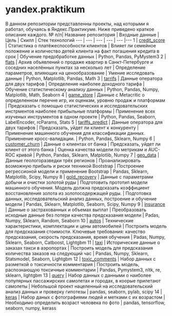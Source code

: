 # yandex.praktikum
В данном репозитории представленны проекты, над которыми я работал, обучаясь в Яндекс.Практикуме. Ниже приведено краткое описание каждого.
№ п/п| Название репозитория | Входные данные | Цель | Скилл | Стек технологий
--- | --- | --- | --- | --- |--- 
1 | [credit_score](https://github.com/ztazy/yandex.praktikum/tree/master/1.%20credit_score) | Cтатистика о платёжеспособности клиентов | Влияет ли семейное положение и количество детей клиента на факт погашения кредита в срок | Обучение предобработке данных | Python, Pandas, PyMystem3
2 | [flats](https://github.com/ztazy/yandex.praktikum/tree/master/2.%20flats) | Архив объявлений о продаже квартир в Санкт-Петербурге и соседних населённых пунктах за несколько лет | Определение параметров, влияющих на ценообразование | Умение исследовать данные | Python, Matplotlib, Pandas, Math
3 | [tarrifs](https://github.com/ztazy/yandex.praktikum/tree/master/3.%20tariffs) | Данные оператора для двух тарифов | Определение наиболее доходного тарифа | Обучение статистическому анализу данных | Python, Pandas, Numpy, Matplotlib, Math, Seaborn
4 | [game_store](https://github.com/ztazy/yandex.praktikum/tree/master/4.%20game_store) | Данные с Metacritic о определенном перечне игр, их оценкам, уровню продаж и платформам | Предсказать с помощью статистических и исследовательских инстрментов наиболее прибыльные платформы | Применение всех изученых инструментов в одном проекте | Python, Pandas, Seaborn, LabelEncoder, rcParams, Stats
5 | [tariffs_predict](https://github.com/ztazy/yandex.praktikum/tree/master/5.%20tariffs_predict) | Данные оператора для двух тарифов | Предсказать, уйдет ли клиент к конкуренту | Применение машинного обучения для классификации данных. Применение кросс-валидации. | Python, Pandas, Sklearn, Numpy
6 | [customer_churn](https://github.com/ztazy/yandex.praktikum/tree/master/6.%20customer_churn) | Данные о клиентах от банка | Предсказать, уйдет ли клиент от этого банка | Оценка качества модели по метрикам и AUC-ROC кривой | Python, Pandas, Sklearn, Matplotlib, Numpy
7 | [geo_data](https://github.com/ztazy/yandex.praktikum/tree/master/7.%20geo_data) | Данные геологоразведки трёх регионов | Проанализировать возможную прибыль и риски техникой Bootstrap | Построение регрессионой модели и применение Bootstrap | Pandas, Sklearn, Matplotlib, Scipy, Numpy
8 | [gold_recovery](https://github.com/ztazy/yandex.praktikum/tree/master/8.%20gold_recovery) | Данные с параметрами добычи и очистки золотой руды | Подготовить прототип модели машинного обучения. Модель должна предсказать коэффициент восстановления золота из золотосодержащей руды. | Подготовка данных, исследовательский анализ данных, построение и обучение модели | Pandas, Sklearn, Matplotlib, Seaborn, Scipy, Numpy
9 | [insurance](https://github.com/ztazy/yandex.praktikum/tree/master/9.%20insurance) | Данные о застрахованных и объемах выплат | Преобразовать исходные данные без потери качества предсказания модели | Padas, Numpy, Sklearn, Random, Seaborn
10 | [autos](https://github.com/ztazy/yandex.praktikum/tree/master/10.%20autos) | Технические характеристики, комплектации и цены автомобилей | Построить модель для предсказания стоимости. Ключевые требования: качество предсказания, скорость предсказания, время обучения | Padas, Numpy, Sklearn, Seaborn, Catboost, Lightgbm
11 | [taxi](https://github.com/ztazy/yandex.praktikum/tree/master/11.%20taxi) | Исторические данные о заказах такси в аэропортах | Построить модель для предсказания количества заказов на следующий час | Pandas, Numpy, Sklearn, Statsmodel, Seaborn, Lightgbm
12 | [toxic_comments](https://github.com/ztazy/yandex.praktikum/tree/master/12.%20toxic_comments) | Набор данных с разметкой о токсичности комментария | Построить модель, распознающую токсичные комментарии | Pandas, Pymystem3, nltk, re, sklearn, lightgbm
13 | [query](https://github.com/ztazy/yandex.praktikum/tree/master/13.%20query) | Набор данных с данными о наиболее популярных пассажирских самолетах и городах, в коорые прилетают самолеты | Небольшой проект нацеленный на исследовательский анализ данных и проверку гипотезы | pandas, seaborn, pylab, scipy
14 | [keras](https://github.com/ztazy/yandex.praktikum/tree/master/14.%20keras) | Набор даных с фотографиями людей и метками с их возрастом | Необходимо определить возраст человека по фото | pandas, tensorflow, seaborn, numpy, kerass
